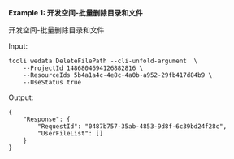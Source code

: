 **Example 1: 开发空间-批量删除目录和文件**

开发空间-批量删除目录和文件

Input: 

```
tccli wedata DeleteFilePath --cli-unfold-argument  \
    --ProjectId 1486804694126882816 \
    --ResourceIds 5b4a1a4c-4e8c-4a0b-a952-29fb417d84b9 \
    --UseStatus true
```

Output: 
```
{
    "Response": {
        "RequestId": "0487b757-35ab-4853-9d8f-6c39bd24f28c",
        "UserFileList": []
    }
}
```

